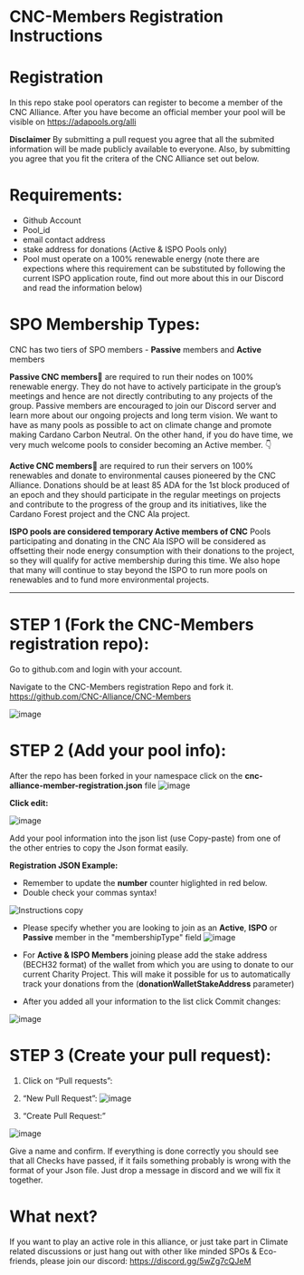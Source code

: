 # CNC-Members Registration Instructions

# Registration
In this repo stake pool operators can register to become a member of the CNC Alliance. After you have become an official member your pool will be visible on https://adapools.org/alli 

**Disclaimer** By submitting a pull request you agree that all the submited information will be made publicly available to everyone. Also, by submitting you agree that you fit the critera of the CNC Alliance set out below. 

# Requirements:
- Github Account
- Pool_id
- email contact address
- stake address for donations (Active & ISPO Pools only)
- Pool must operate on a 100% renewable energy (note there are expections where this requirement can be substituted by following the current ISPO application route, find out more about this in our Discord and read the information below)

# SPO Membership Types: 

CNC has two tiers of SPO members - **Passive** members and **Active** members

**Passive CNC members**🌱 are required to run their nodes on 100% renewable energy. They do not have to actively participate in the group’s meetings and hence are not directly contributing to any projects of the group. Passive members are encouraged to join our Discord server and learn more about our ongoing projects and long term vision. We want to have as many pools as possible to act on climate change and promote making Cardano Carbon Neutral. On the other hand, if you do have time, we very much welcome pools to consider becoming an Active member. 👇

**Active CNC members**🌿 are required to run their servers on 100% renewables and donate to environmental causes pioneered by the CNC Alliance. 
Donations should be at least 85 ADA for the 1st block produced of an epoch and they should participate in the regular meetings on projects and contribute to the progress of the group and its initiatives, like the Cardano Forest project and the CNC Ala project.

**ISPO pools are considered temporary Active members of CNC**
Pools participating and donating in the CNC Ala ISPO will be considered as offsetting their node energy consumption with their donations to the project, so they will qualify for active membership during this time. We also hope that many will continue to stay beyond the ISPO to run more pools on renewables and to fund more environmental projects. 

--------------------------------------------------
# STEP 1 (Fork the CNC-Members registration repo):
Go to github.com and login with your account.

Navigate to the CNC-Members registration Repo and fork it.
https://github.com/CNC-Alliance/CNC-Members

![image](https://user-images.githubusercontent.com/94197082/197391240-f2943874-58cb-4d1f-9ffa-ae92683481d8.png)

# STEP 2 (Add your pool info):
After the repo has been forked in your namespace click on the **cnc-alliance-member-registration.json** file
![image](https://user-images.githubusercontent.com/94197082/197391662-9c81bcdd-544c-403f-a006-93caa613c2a9.png)


**Click edit:**

![image](https://user-images.githubusercontent.com/94197082/197391760-d4d052d3-89ea-49be-9cf7-52543b67225b.png)

Add your pool information into the json list (use Copy-paste) from one of the other entries to copy the Json format easily.

**Registration JSON Example:**
- Remember to update the **number** counter higlighted in red below.
- Double check your commas syntax!

![Instructions copy](https://user-images.githubusercontent.com/94197082/197393510-32e4e0ee-97c8-4ae1-b0e2-a7767ff5ae21.png)

- Please specify whether you are looking to join as an **Active**, **ISPO** or **Passive** member in the "membershipType" field
![image](https://user-images.githubusercontent.com/116071877/199316145-0618aece-1c0d-44a7-8432-1bfbb8d8023e.png)

- For **Active & ISPO Members** joining please add the stake address (BECH32 format) of the wallet from which you are using to donate to our current Charity Project.
This will make it possible for us to automatically track your donations from the (**donationWalletStakeAddress** parameter)

- After you added all your information to the list click Commit changes:

![image](https://user-images.githubusercontent.com/94197082/197392347-bd3947dd-502f-438e-845a-ea0dba7c6d5c.png)


# STEP 3 (Create your pull request):
1) Click on “Pull requests”:
2) “New Pull Request”:
![image](https://user-images.githubusercontent.com/94197082/197392490-92e4743e-6431-490b-abe5-933b1a23520f.png)

3) “Create Pull Request:”

![image](https://user-images.githubusercontent.com/94197082/197392944-0ea70d47-e75c-4454-b7c7-bc98d4e1037b.png)

Give a name and confirm. If everything is done correctly you should see that all Checks have passed, if it fails something probably is wrong with the format of your Json file. Just drop a message in discord and we will fix it together.

# What next?
If you want to play an active role in this alliance, or just take part in Climate related discussions or just hang out with other like minded SPOs & Eco-friends, please join our discord: https://discord.gg/5wZg7cQJeM
